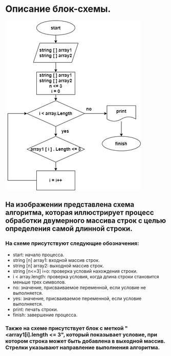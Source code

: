 # Описание блок-схемы.
![block_diagram](scheme.jpg)

## На изображении представлена схема алгоритма, которая иллюстрирует процесс обработки двумерного массива строк с целью определения самой длинной строки. 

### На схеме присутствуют следующие обозначения:

* start: начало процесса.
* string [n] array1: входной массив строк.
* string [n] array2: выходной массив строк.
* string [n<=3] i=o: проверка условий нахождения строки.
* i < array.length: проверка условия, когда длина строки становится меньше трех символов.
* no: значение, присваиваемое переменной, если условие не выполняется.
* yes: значение, присваиваемое переменной, если условие выполняется.
* print: печать строки.
* finish: завершение процесса.

### Также на схеме присутствует блок с меткой "<array1[i].length <= 3", который показывает условие, при котором строка может быть добавлена в выходной массив. Стрелки указывают направление выполнения алгоритма.